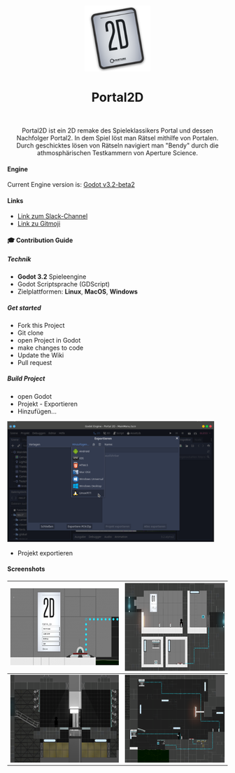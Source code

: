<p align="center">
  <img alt="Portal2D" title="Portal2D" src="./game/icon.png" height="150">

<h1 align="center"> Portal2D </h1> <br>
<p align="center">
   Portal2D ist ein 2D remake des Spieleklassikers Portal und dessen Nachfolger Portal2.
In dem Spiel löst man Rätsel mithilfe von Portalen. Durch geschicktes lösen von Rätseln navigiert man "Bendy" durch die athmosphärischen Testkammern von Aperture Science. 
</p>

#### Engine

Current Engine version is: [Godot v3.2-beta2](https://downloads.tuxfamily.org/godotengine/3.2/beta2/)

#### Links

* [Link zum Slack-Channel](https://beuth-projekt-ws19.slack.com/messages/CPDPXGGKF/)
* [Link zu Gitmoji](https://gitmoji.carloscuesta.me/)

#### 🎓 Contribution Guide

##### Technik

-  **Godot 3.2** Spieleengine
- Godot Scriptsprache (GDScript)
- Zielplattformen: **Linux**, **MacOS**, **Windows**

##### Get started

- Fork this Project
- Git clone
- open Project in Godot
- make changes to code
- Update the Wiki
- Pull request

##### Build Project

* open Godot 
* Projekt - Exportieren
* Hinzufügen...

<img alt="Portal2D" title="Portal2D" src="./concept/screenshots/export.png" height="275">

* Projekt exportieren



#### Screenshots

| <img alt="Portal2D" title="Portal2D" src="./concept/screenshots/main-menu.png" height="175"> | <img alt="Portal2D" title="Portal2D" src="./concept/screenshots/chamber1.png" height="200"> |
| ------------------------------------------------------------ | ------------------------------------------------------------ |
| <img alt="Portal2D" title="Portal2D" src="./concept/screenshots/elevator.png" height="200"> | <img alt="Portal2D" title="Portal2D" src="./concept/screenshots/chamber5.png" height="200"> |









